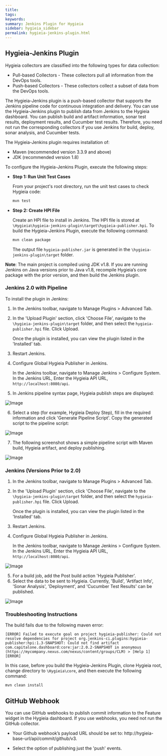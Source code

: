 ```yaml
---
title: 
tags:
keywords: 
summary: Jenkins Plugin for Hygieia
sidebar: hygieia_sidebar
permalink: hygieia-jenkins-plugin.html
---
```

## Hygieia-Jenkins Plugin

Hygieia collectors are classified into the following types for data collection:

- Pull-based Collectors - These collectors pull all information from the DevOps tools.
- Push-based Collectors - These collectors collect a subset of data from the DevOps tools.

The Hygieia-Jenkins plugin is a push-based collector that supports the Jenkins pipeline code for continuous integration and delivery. You can use the Hygieia-Jenkins plugin to publish data from Jenkins to the Hygieia dashboard. You can publish build and artifact information, sonar test results, deployment results, and Cucumber test results. Therefore, you need not run the corresponding collectors if you use Jenkins for build, deploy, sonar analysis, and Cucumber tests.

The Hygieia-Jenkins plugin requires installation of:

- Maven (recommended version 3.3.9 and above)
- JDK (recommended version 1.8)

To configure the Hygieia-Jenkins Plugin, execute the following steps:

*	**Step 1: Run Unit Test Cases**

	From your project's root directory, run the unit test cases to check Hygieia code:

	```bash
	mvn test
	```
	
*	**Step 2: Create HPI File**

	Create an HPI file to install in Jenkins. The HPI file is stored at `\Hygieia\hygieia-jenkins-plugin\target\hygieia-publisher.hpi`. To build the Hygieia-Jenkins Plugin, execute the following command:

	```bash
	mvn clean package
	```
	
	The output file `hygieia-publisher.jar` is generated in the `\hygieia-jenkins-plugin\target` folder.

**Note**: The main project is compiled using JDK v1.8. If you are running Jenkins on Java versions prior to Java v1.8, recompile Hygieia’s core package with the prior version, and then build the Jenkins plugin.

### Jenkins 2.0 with Pipeline

To install the plugin in Jenkins:

1. In the Jenkins toolbar, navigate to Manage Plugins > Advanced Tab.
2. In the 'Upload Plugin' section, click 'Choose File', navigate to the `\hygieia-jenkins-plugin\target` folder, and then select the `hygieia-publisher.hpi` file. Click Upload. 
   
   Once the plugin is installed, you can view the plugin listed in the 'Installed' tab.
3. Restart Jenkins.

4. Configure Global Hygieia Publisher in Jenkins.

   In the Jenkins toolbar, navigate to Manage Jenkins > Configure System. 
   In the Jenkins URL, Enter the Hygieia API URL, `http://localhost:8080/api`.

5. In Jenkins pipeline syntax page, Hygieia publish steps are displayed:

![Image](http://www.capitalone.io/Hygieia/media/images/jenkins2.0-steplist.png)

6. Select a step (for example, Hygieia Deploy Step), fill in the required information and click 'Generate Pipeline Script'. Copy the generated script to the pipeline script:

![Image](http://www.capitalone.io/Hygieia/media/images/jenkins2.0-hygieia-deploy-step.png)

7. The following screenshot shows a simple pipeline script with Maven build, Hygieia artifact, and deploy publishing.

![Image](http://www.capitalone.io/Hygieia/media/images/jenkins2.0-pipeline-deploy-publish.png)

### Jenkins (Versions Prior to 2.0)

1. In the Jenkins toolbar, navigate to Manage Plugins > Advanced Tab.
2. In the 'Upload Plugin' section, click 'Choose File', navigate to the `\hygieia-jenkins-plugin\target` folder, and then select the `hygieia-publisher.hpi` file. Click Upload. 
   
   Once the plugin is installed, you can view the plugin listed in the 'Installed' tab.
3. Restart Jenkins.
4. Configure Global Hygieia Publisher in Jenkins.

   In the Jenkins toolbar, navigate to Manage Jenkins > Configure System. 
   In the Jenkins URL, Enter the Hygieia API URL, `http://localhost:8080/api`.

![Image](http://www.capitalone.io/Hygieia/media/images/jenkins-global.png)

5. For a build job, add the Post build action 'Hygieia Publisher'. 
6. Select the data to be sent to Hygieia. Currently, 'Build', 'Artifact Info', 'Sonar Analysis', 'Deployment', and 'Cucumber Test Results' can be published.

![Image](http://www.capitalone.io/Hygieia/media/images/jenkins-job-config.png)

### Troubleshooting Instructions

The build fails due to the following maven error:

`[ERROR] Failed to execute goal on project hygieia-publisher: Could not resolve dependencies for project org.jenkins-ci.plugins:hygieia-publisher:hpi:1.3-SNAPSHOT: Could not find artifact com.capitalone.dashboard:core:jar:2.0.2-SNAPSHOT in anonymous (https://mycompany.nexus.com/nexus/content/groups/CLM) > [Help 1][ERROR]`

In this case, before you build the Hygieia-Jenkins Plugin, clone Hygieia root, change directory to `\Hygieia\core`, and then execute the following command:

```bash
mvn clean install
```

## GitHub Webhook

You can use GitHub webhooks to publish commit information to the Feature widget in the Hygieia dashboard. If you use webhooks, you need not run the GitHub collector.

* Your Github webhook’s payload URL should be set to: http://hygieia-base-url/api/commit/github/v3. 

* Select the option of publishing just the 'push' events.
